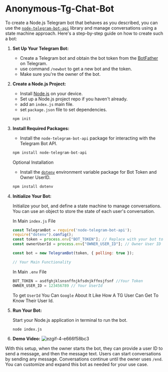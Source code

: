 # Anonymous-Tg-Chat-Bot
To create a Node.js Telegram bot that behaves as you described, you can use the [`node-telegram-bot-api`](https://www.npmjs.com/package/node-telegram-bot-api) library and manage conversations using a state machine approach. Here's a step-by-step guide on how to create such a bot:

1. **Set Up Your Telegram Bot:**

   - Create a Telegram bot and obtain the bot token from the [BotFather](https://telegram.me/BotFather) on Telegram.
   - use command `/newbot` to get a new bot and the token.
   - Make sure you're the owner of the bot.

2. **Create a Node.js Project:**

   - Install [Node.js](https://nodejs.org/en) on your device. 
   - Set up a Node.js project repo if you haven't already.
   - add an `index.js` main file.
   - set `package.json` file to set dependencies.
   
   ```bash
   npm init
   ```
   

4. **Install Required Packages:**

   - Install the `node-telegram-bot-api` package for interacting with the Telegram Bot API.

   ```bash
   npm install node-telegram-bot-api
   ```
   
   Optional Installation
   - Install the [`dotenv`](https://www.npmjs.com/package/dotenv) environment variable package for Bot Token and Owner UserID.

   ```bash
   npm install dotenv
   ```
   
5. **Initialize Your Bot:**

   Initialize your bot, and define a state machine to manage conversations. You can use an object to store the state of each user's conversation.

   In Main `index.js` File
   
   ```javascript
   const TelegramBot = require('node-telegram-bot-api');
   require("dotenv").config();
   const token = process.env["BOT_TOKEN"]; // Replace with your bot token
   const ownerUserId = process.env["OWNER_USER_ID"]; // Owner User ID
   
   const bot = new TelegramBot(token, { polling: true });

   // Your Main Functionality 
   ```
   
   In Main `.env` File
   
   ```javascript
   BOT_TOKEN = asdfghjklsnsnffnjkfsdnjkffnsjfsnf //Your Token
   OWNER_USER_ID = 123456789 // Your UserId 
   ```

   To get `UserId` You Can `Google` About It Like How A TG User Can Get To Know Their User Id.

7. **Run Your Bot:**

   Start your Node.js application in terminal to run the bot.

   ```bash
   node index.js
   ```

8. **Demo Video:**
![ezgif-4-e666f58bc3](https://github.com/saurav2942/Anonymous-Tg-Chat-Bot/assets/91719965/e8470b9c-3c41-49cc-b873-9beff71d0ebf)


With this setup, when the owner starts the bot, they can provide a user ID to send a message, and then the message text. Users can start conversations by sending any message. Conversations continue until the owner uses `/end`. You can customize and expand this bot as needed for your use case.
